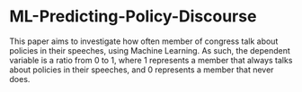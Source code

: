 # ML-Predicting-Policy-Discourse
This paper aims to investigate how often member of congress talk about policies in their speeches, using Machine Learning. As such, the dependent variable is a ratio from 0 to 1, where 1 represents a member that always talks about policies in their speeches, and 0 represents a member that never does.
